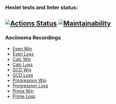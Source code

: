 ### Hexlet tests and linter status:
[![Actions Status](https://github.com/aleksandr-pronichev/java-project-61/actions/workflows/hexlet-check.yml/badge.svg)](https://github.com/aleksandr-pronichev/java-project-61/actions)
[![Maintainability](https://api.codeclimate.com/v1/badges/71de738da0be378eb55e/maintainability)](https://codeclimate.com/github/aleksandr-pronichev/java-project-61/maintainability)
---
### Asciinema Recordings
  - [Even Win](https://asciinema.org/a/S35NOjUbxUupMEs9dnKLN1ll3)
  - [Even Loss](https://asciinema.org/a/Z1wYtB1nAMnbYqJ0BR3477TkL)
  - [Calc Win](https://asciinema.org/a/v6A2KueSSaV2pbnKgIoHPGcp9)
  - [Calc Loss](https://asciinema.org/a/ncdA8nlGFjwIGkGYgvQPHPU7m)
  - [GCD Win](https://asciinema.org/a/g3cgPBqDIjXDKvUoVDVbomhiL)
  - [GCD Loss](https://asciinema.org/a/2M96cCjSheGqw26O6pX0O3bbu)
  - [Progression Win](https://asciinema.org/a/XBYs1SeCPS24qUuKZ4sQkRNcr)
  - [Progression Loss](https://asciinema.org/a/XpR61UnNF0szyclC7aADfjtYW)
  - [Prime Win](https://asciinema.org/a/6XmIJAETIzZlZ4CNfqP1UZsSn)
  - [Prime Loss](https://asciinema.org/a/WOQs3zx1J3HRQ9oc2DyHfERZT)
